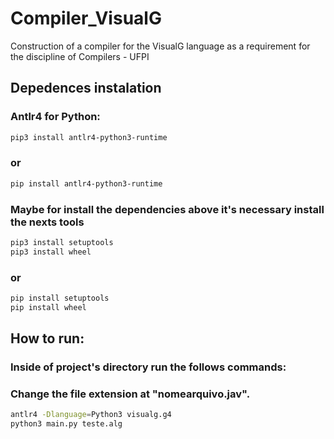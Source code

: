 # Compiler_VisualG
Construction of a compiler for the VisualG language as a requirement for the discipline of Compilers - UFPI

## Depedences instalation
### Antlr4 for Python:
```sh
pip3 install antlr4-python3-runtime
```
### or
```sh
pip install antlr4-python3-runtime
```
### Maybe for install the dependencies above it's necessary install the nexts tools
```sh
pip3 install setuptools
pip3 install wheel
```
### or
```sh
pip install setuptools
pip install wheel
```

## How to run:
### Inside of project's directory run the follows commands:
### Change the file extension at "nomearquivo.jav".
```sh
antlr4 -Dlanguage=Python3 visualg.g4
python3 main.py teste.alg
```
